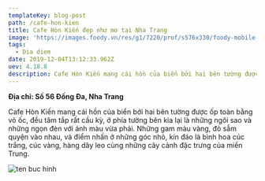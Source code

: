 ```yaml
---
templateKey: blog-post
path: /cafe-hon-kien
title: Cafe Hòn Kiến đẹp như mơ tại Nha Trang
image: 'https://images.foody.vn/res/g1/7220/prof/s576x330/foody-mobile-hon-kien-cafe.jpg' 
tags:
  - Dia diem
date: 2019-12-04T13:12:33.962Z
uev: 4.18.8
description: Cafe Hòn Kiến mang cái hồn của biển bởi hai bên tường được ốp toàn bằng vỏ ốc, đều tăm tắp rất cầu kỳ, ở phía tường bên kia lại là những ngôi sao và những ngọn đèn với ánh màu vừa phải.
---
```


**Địa chỉ: Số 56 Đống Đa, Nha Trang**

Cafe Hòn Kiến mang cái hồn của biển bởi hai bên tường được ốp toàn bằng vỏ ốc, đều tăm tắp rất cầu kỳ, ở phía tường bên kia lại là những ngôi sao và những ngọn đèn với ánh màu vừa phải. Những gam màu vàng, đỏ sẫm quyện vào nhau, và điểm nhấn ở những góc nhỏ, kín đáo là bình hoa cúc trắng, cúc vàng, hàng dây leo cùng những cây cảnh đặc trưng của miền Trung.

![ten buc hinh](https://biennhatrang.com.vn/wp-content/uploads/2018/11/cafe11.jpg "ten buc hinh")






